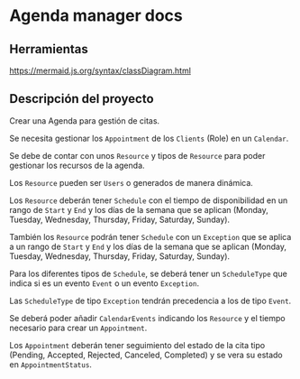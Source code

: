 # Agenda manager docs

## Herramientas

<https://mermaid.js.org/syntax/classDiagram.html>

## Descripción del proyecto

Crear una Agenda para gestión de citas.

Se necesita gestionar los `Appointment` de los `Clients` (Role) en un `Calendar`.

Se debe de contar con unos `Resource` y tipos de `Resource` para poder gestionar los recursos de la agenda.

Los `Resource` pueden ser `Users` o generados de manera dinámica.

Los `Resource` deberán tener `Schedule` con el tiempo de disponibilidad en un rango de `Start` y `End` y los días de la semana que se aplican (Monday, Tuesday, Wednesday, Thursday, Friday, Saturday, Sunday).

También los `Resource` podrán tener `Schedule` con un `Exception` que se aplica a un rango de `Start` y `End` y los días de la semana que se aplican (Monday, Tuesday, Wednesday, Thursday, Friday, Saturday, Sunday).

Para los diferentes tipos de `Schedule`, se deberá tener un `ScheduleType` que indica si es un evento `Event` o un evento `Exception`.

Las `ScheduleType` de tipo `Exception` tendrán precedencia a los de tipo `Event`.

Se deberá poder añadir `CalendarEvents` indicando los `Resource` y el tiempo necesario para crear un `Appointment`.

Los `Appointment` deberán tener seguimiento del estado de la cita tipo (Pending, Accepted, Rejected, Canceled, Completed) y se vera su estado en `AppointmentStatus`.
